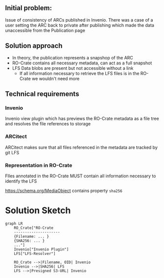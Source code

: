 ## Initial problem: 
Issue of consistency of ARCs published in Invenio. There was a case of a user setting the ARC back to private after publishing which made the data unaccessible from the Publication page

## Solution approach

- In theory, the publication represents a snapshop of the ARC
- RO-Crate contains all necessary metadata, can act as a full snapshot
- LFS Data blobs are present but not accessible without a link 
    - If all information necessary to retrieve the LFS files is in the RO-Crate we wouldn't need more


## Technical requirements

### Invenio

Invenio view plugin which has previews the RO-Crate metadata as a file tree and resolves the file references to storage

### ARCitect

ARCitect makes sure that all files referenced in the metadata are tracked by git LFS

### Representation in RO-Crate

FIles annotated in the RO-Crate MUST contain all information necessary to identify the LFS 

https://schema.org/MediaObject contains property `sha256`


# Solution Sketch

```mermaid
graph LR
    RO_Crate["RO-Crate
    ---------------------
    {Filename: ... }
    {SHA256: ... }
    ..."]
    Invenio["Invenio Plugin"]
    LFS["LFS-Resolver"]

    RO_Crate -->|Filename, OID| Invenio
    Invenio -->|SHA256| LFS
    LFS -->|Presigned S3-URL| Invenio
```